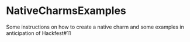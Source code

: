 # NativeCharmsExamples
Some instructions on how to create a native charm and some examples in anticipation of Hackfest#11
